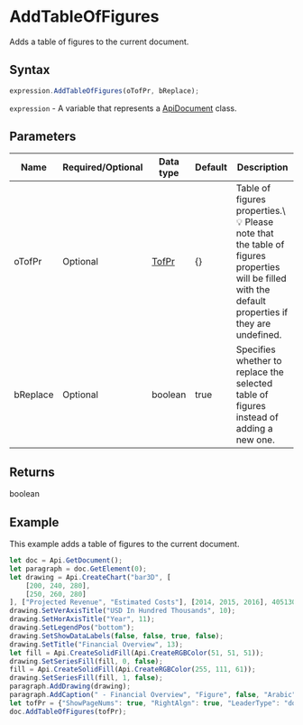 # AddTableOfFigures

Adds a table of figures to the current document.

## Syntax

```javascript
expression.AddTableOfFigures(oTofPr, bReplace);
```

`expression` - A variable that represents a [ApiDocument](../ApiDocument.md) class.

## Parameters

| **Name** | **Required/Optional** | **Data type** | **Default** | **Description** |
| ------------- | ------------- | ------------- | ------------- | ------------- |
| oTofPr | Optional | [TofPr](../../Enumeration/TofPr.md) | &#123;&#125; | Table of figures properties.\ 💡 Please note that the table of figures properties will be filled with the default properties if they are undefined. |
| bReplace | Optional | boolean | true | Specifies whether to replace the selected table of figures instead of adding a new one. |

## Returns

boolean

## Example

This example adds a table of figures to the current document.

```javascript editor-docx
let doc = Api.GetDocument();
let paragraph = doc.GetElement(0);
let drawing = Api.CreateChart("bar3D", [
	[200, 240, 280],
	[250, 260, 280]
], ["Projected Revenue", "Estimated Costs"], [2014, 2015, 2016], 4051300, 2347595, 24);
drawing.SetVerAxisTitle("USD In Hundred Thousands", 10);
drawing.SetHorAxisTitle("Year", 11);
drawing.SetLegendPos("bottom");
drawing.SetShowDataLabels(false, false, true, false);
drawing.SetTitle("Financial Overview", 13);
let fill = Api.CreateSolidFill(Api.CreateRGBColor(51, 51, 51));
drawing.SetSeriesFill(fill, 0, false);
fill = Api.CreateSolidFill(Api.CreateRGBColor(255, 111, 61));
drawing.SetSeriesFill(fill, 1, false);
paragraph.AddDrawing(drawing);
paragraph.AddCaption(" - Financial Overview", "Figure", false, "Arabic", false, undefined, "hyphen");
let tofPr = {"ShowPageNums": true, "RightAlgn": true, "LeaderType": "dot", "FormatAsLinks": true, "BuildFrom": "Figure", "LabelNumber": true, "TofStyle": "distinctive"};
doc.AddTableOfFigures(tofPr);
```
